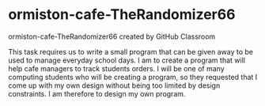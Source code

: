 # ormiston-cafe-TheRandomizer66
ormiston-cafe-TheRandomizer66 created by GitHub Classroom

This task requires us to write a small program that can be given away to be used to manage everyday school days. I am to create a program that will help cafe managers
to track students orders. I will be one of many computing students who will be creating a program, so they requested that I come up with my own design without being
too limited by design constraints. I am therefore to design my own program. 
